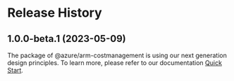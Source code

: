 # Release History
    
## 1.0.0-beta.1 (2023-05-09)

The package of @azure/arm-costmanagement is using our next generation design principles. To learn more, please refer to our documentation [Quick Start](https://aka.ms/js-track2-quickstart).
